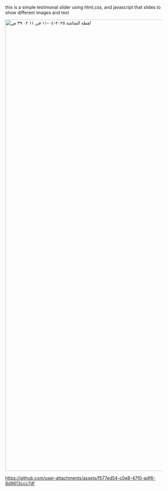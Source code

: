 this is a simple testimonal slider using html,css, and javascript that slides to show different images and text


<img width="1440" alt="‏لقطة الشاشة ٢٠٢٥-٠٤-١١ في ١١ ٠٢ ٣٩ ص" src="https://github.com/user-attachments/assets/c3b6f61e-03b0-4f9f-be78-5c91e4d64542" />


https://github.com/user-attachments/assets/f577ed54-c0e8-47f0-adf6-8d9613ccc7df


